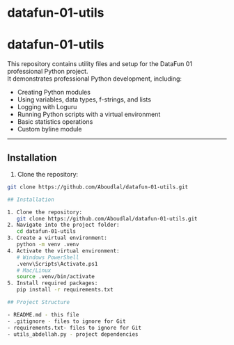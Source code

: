 # datafun-01-utils

# datafun-01-utils

This repository contains utility files and setup for the DataFun 01 professional Python project.  
It demonstrates professional Python development, including:

- Creating Python modules
- Using variables, data types, f-strings, and lists
- Logging with Loguru
- Running Python scripts with a virtual environment
- Basic statistics operations
- Custom byline module

---

## Installation

1. Clone the repository:
```bash
git clone https://github.com/Aboudlal/datafun-01-utils.git

## Installation

1. Clone the repository:
   git clone https://github.com/Aboudlal/datafun-01-utils.git
2. Navigate into the project folder:
   cd datafun-01-utils
3. Create a virtual environment:
   python -m venv .venv
4. Activate the virtual environment:
   # Windows PowerShell
   .venv\Scripts\Activate.ps1
   # Mac/Linux
   source .venv/bin/activate
5. Install required packages:
   pip install -r requirements.txt

## Project Structure

- README.md - this file
- .gitignore - files to ignore for Git
- requirements.txt- files to ignore for Git
- utils_abdellah.py - project dependencies
